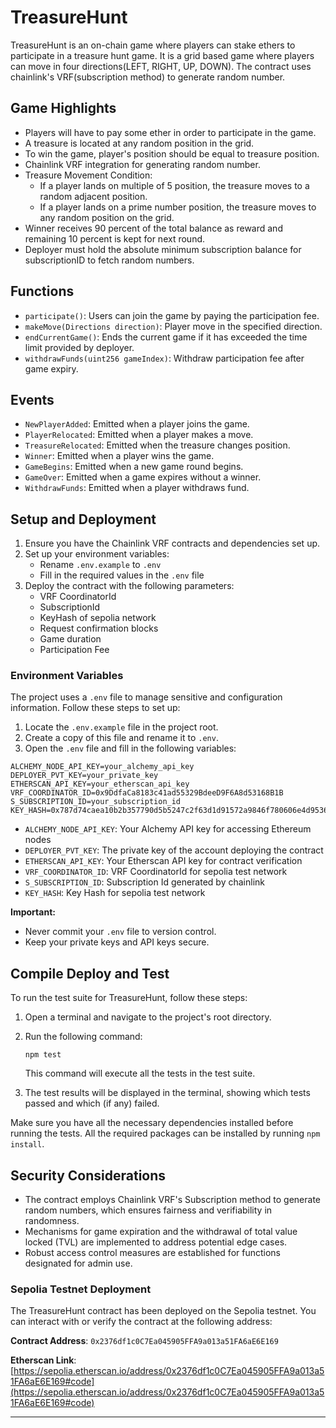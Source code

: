 # TreasureHunt

TreasureHunt is an on-chain game where players can stake ethers to participate in a treasure hunt game.
It is a grid based game where players can move in four directions(LEFT, RIGHT, UP, DOWN). The contract uses chainlink's VRF(subscription method) to generate random number.

## Game Highlights

- Players will have to pay some ether in order to participate in the game.
- A treasure is located at any random position in the grid.
- To win the game, player's position should be equal to treasure position.
- Chainlink VRF integration for generating random number.
- Treasure Movement Condition:
  - If a player lands on multiple of 5 position, the treasure moves to a random adjacent position.
  - If a player lands on a prime number position, the treasure moves to any random position on the grid.
- Winner receives 90 percent of the total balance as reward and remaining 10 percent is kept for next round.
- Deployer must hold the absolute minimum subscription balance for subscriptionID to fetch random numbers.

## Functions

- `participate()`: Users can join the game by paying the participation fee.
- `makeMove(Directions direction)`: Player move in the specified direction.
- `endCurrentGame()`: Ends the current game if it has exceeded the time limit provided by deployer.
- `withdrawFunds(uint256 gameIndex)`: Withdraw participation fee after game expiry.

## Events

- `NewPlayerAdded`: Emitted when a player joins the game.
- `PlayerRelocated`: Emitted when a player makes a move.
- `TreasureRelocated`: Emitted when the treasure changes position.
- `Winner`: Emitted when a player wins the game.
- `GameBegins`: Emitted when a new game round begins.
- `GameOver`: Emitted when a game expires without a winner.
- `WithdrawFunds`: Emitted when a player withdraws fund.

## Setup and Deployment

1. Ensure you have the Chainlink VRF contracts and dependencies set up.
2. Set up your environment variables:
   - Rename `.env.example` to `.env`
   - Fill in the required values in the `.env` file
3. Deploy the contract with the following parameters:
   - VRF CoordinatorId
   - SubscriptionId
   - KeyHash of sepolia network
   - Request confirmation blocks
   - Game duration
   - Participation Fee

### Environment Variables

The project uses a `.env` file to manage sensitive and configuration information. Follow these steps to set up:

1. Locate the `.env.example` file in the project root.
2. Create a copy of this file and rename it to `.env`.
3. Open the `.env` file and fill in the following variables:

```
ALCHEMY_NODE_API_KEY=your_alchemy_api_key
DEPLOYER_PVT_KEY=your_private_key
ETHERSCAN_API_KEY=your_etherscan_api_key
VRF_COORDINATOR_ID=0x9DdfaCa8183c41ad55329BdeeD9F6A8d53168B1B
S_SUBSCRIPTION_ID=your_subscription_id
KEY_HASH=0x787d74caea10b2b357790d5b5247c2f63d1d91572a9846f780606e4d953677ae
```

- `ALCHEMY_NODE_API_KEY`: Your Alchemy API key for accessing Ethereum nodes
- `DEPLOYER_PVT_KEY`: The private key of the account deploying the contract
- `ETHERSCAN_API_KEY`: Your Etherscan API key for contract verification
- `VRF_COORDINATOR_ID`: VRF CoordinatorId for sepolia test network
- `S_SUBSCRIPTION_ID`: Subscription Id generated by chainlink
- `KEY_HASH`: Key Hash for sepolia test network

**Important:**

- Never commit your `.env` file to version control.
- Keep your private keys and API keys secure.

## Compile Deploy and Test

To run the test suite for TreasureHunt, follow these steps:

1. Open a terminal and navigate to the project's root directory.

2. Run the following command:

   ```
   npm test
   ```

   This command will execute all the tests in the test suite.

3. The test results will be displayed in the terminal, showing which tests passed and which (if any) failed.

Make sure you have all the necessary dependencies installed before running the tests. All the required packages can be installed by running `npm install`.

## Security Considerations

- The contract employs Chainlink VRF's Subscription method to generate random numbers, which ensures fairness and verifiability in randomness.
- Mechanisms for game expiration and the withdrawal of total value locked (TVL) are implemented to address potential edge cases.
- Robust access control measures are established for functions designated for admin use.

### Sepolia Testnet Deployment

The TreasureHunt contract has been deployed on the Sepolia testnet. You can interact with or verify the contract at the following address:

**Contract Address**: `0x2376df1c0C7Ea045905FFA9a013a51FA6aE6E169`

**Etherscan Link**: [https://sepolia.etherscan.io/address/0x2376df1c0C7Ea045905FFA9a013a51FA6aE6E169#code](https://sepolia.etherscan.io/address/0x2376df1c0C7Ea045905FFA9a013a51FA6aE6E169#code)

---
